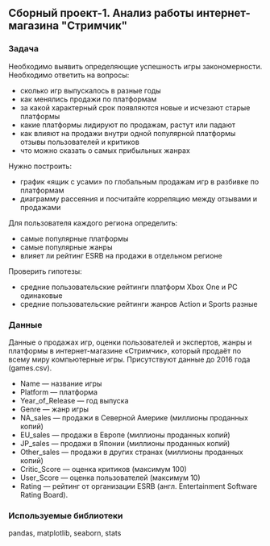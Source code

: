## Сборный проект-1. Анализ работы интернет-магазина "Стримчик"

### Задача
Необходимо выявить определяющие успешность игры закономерности. Необходимо ответить на вопросы:
- сколько игр выпускалось в разные годы
- как менялись продажи по платформам
- за какой характерный срок появляются новые и исчезают старые платформы
- какие платформы лидируют по продажам, растут или падают
- как влияют на продажи внутри одной популярной платформы отзывы пользователей и критиков
- что можно сказать о самых прибыльных жанрах
 
Нужно построить:
- график «ящик с усами» по глобальным продажам игр в разбивке по платформам
- диаграмму рассеяния и посчитайте корреляцию между отзывами и продажами

Для пользователя каждого региона определить:
- самые популярные платформы
- самые популярные жанры
- влияет ли рейтинг ESRB на продажи в отдельном регионе

Проверить гипотезы:
- средние пользовательские рейтинги платформ Xbox One и PC одинаковые
- средние пользовательские рейтинги жанров Action и Sports разные

### Данные
Данные о продажах игр, оценки пользователей и экспертов, жанры и платформы в интернет-магазине «Стримчик», который продаёт по всему миру компьютерные игры. Присутствуют данные  до 2016 года (games.csv). 
- Name — название игры
- Platform — платформа
- Year_of_Release — год выпуска
- Genre — жанр игры
- NA_sales — продажи в Северной Америке (миллионы проданных копий)
- EU_sales — продажи в Европе (миллионы проданных копий)
- JP_sales — продажи в Японии (миллионы проданных копий)
- Other_sales — продажи в других странах (миллионы проданных копий)
- Critic_Score — оценка критиков (максимум 100)
- User_Score — оценка пользователей (максимум 10)
- Rating — рейтинг от организации ESRB (англ. Entertainment Software Rating Board).
 
### Используемые библиотеки
pandas, matplotlib, seaborn, stats
